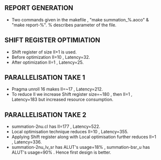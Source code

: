 ## REPORT GENERATION
- Two commands given in the makefile , "make summation_%.aoco" & "make report-%". % describes parameter of the file.

## SHIFT REGISTER OPTIMIATION
- Shift register of size II+1 is used.
- Before optimization II=10 , Latency=32.
- After optimization II=1 , Latency=25.

## PARALLELISATION TAKE 1 
- Pragma unroll 16 makes II=~17 , Latency=212.
- To reduce II we increase Shift register size=~180 , then II=1 , Latency=183 but increased resource consumption.

## PARALLELISATION TAKE 2
- summation-2nu.cl has II=177 , Latency=522.
- Local optimisation technique reduces II=10 , Latency=355.
- Applying Shift register along with Local optimisation further reduces II=1 , Latency=336.
- summation-2nu_lv_sr has ALUT's usage=18% , summation-bsr_u has ALUT's usage=90% . Hence first design is better.
